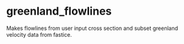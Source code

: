 # greenland_flowlines
Makes flowlines from user input cross section and subset greenland velocity data from fastice.

